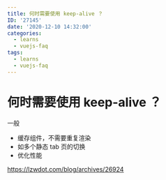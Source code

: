 ```yaml
---
title: 何时需要使用 keep-alive ？
ID: '27145'
date: '2020-12-10 14:32:00'
categories:
  - learns
  - vuejs-faq
tags:
  - learns
  - vuejs-faq
---
```


# 何时需要使用 keep-alive ？

一般

- 缓存组件，不需要重复渲染
- 如多个静态 tab 页的切换
- 优化性能

https://lzwdot.com/blog/archives/26924
 
 
 
